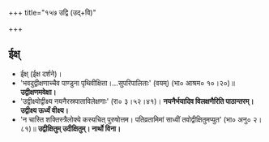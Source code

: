 +++
title="१५७ उद्वि (उद्+वि)"

+++

## ईक्ष्
- ईक्ष् (ईक्ष दर्शने)।
- 'भवदुद्वीक्षणाच्चैव पाण्डुना पृथिवीक्षिता।…सुपरिपालिताः' (वयम्) (भा० आश्रम० १०।२०)॥ **उद्वीक्षणमवेक्षा।**
- 'उद्वीक्ष्योद्वीक्ष्य नयनैरस्रपाताविलेक्षणाः' (रा० ३।५२।४१)। **नयनैर्भयादिव विलक्षणैरिति पाठान्तरम्। उद्वीक्ष्य ऊर्ध्वं वीक्ष्य।**
- 'न चास्ति शक्तिस्त्रैलोक्ये कस्यचित् पुरुषोत्तम। पतिव्रतामिमां साध्वीं तवोद्वीक्षितुमप्युत' (भा० अनु० २।८१)॥ **उद्वीक्षितुम् उदीक्षितुम्। नार्थो विना।**
